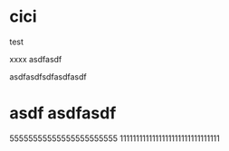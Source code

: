 # cici
test

xxxx
asdfasdf

asdfasdfsdfasdfasdf


asdf
asdfasdf
=======
55555555555555555555555
1111111111111111111111111111111

